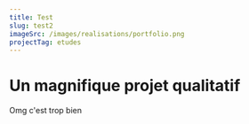 ```yaml
---
title: Test
slug: test2
imageSrc: /images/realisations/portfolio.png
projectTag: etudes
---
```


# Un magnifique projet qualitatif

Omg c'est trop bien
